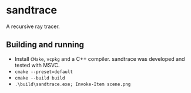 # sandtrace
A recursive ray tracer.

## Building	and running
- Install `CMake`, `vcpkg` and a C++ compiler. sandtrace was developed and tested with MSVC.
- `cmake --preset=default`
- `cmake --build build`
- `.\build\sandtrace.exe; Invoke-Item scene.png`